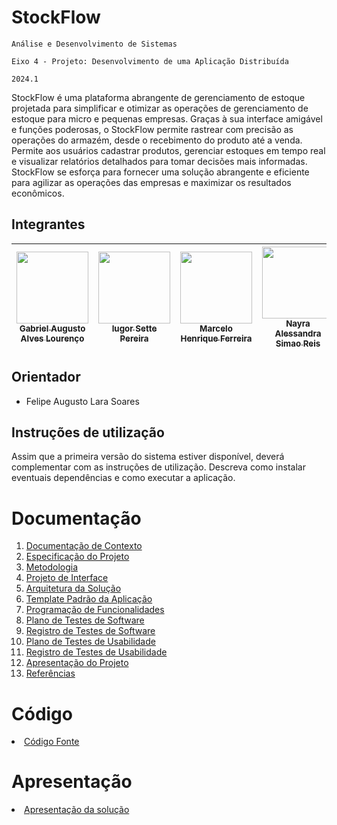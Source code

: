 # StockFlow

`Análise e Desenvolvimento de Sistemas`

`Eixo 4 - Projeto: Desenvolvimento de uma Aplicação Distribuída`

`2024.1`

StockFlow é uma plataforma abrangente de gerenciamento de estoque projetada para simplificar e otimizar as operações de gerenciamento de estoque para micro e pequenas empresas. Graças à sua interface amigável e funções poderosas, o StockFlow permite rastrear com precisão as operações do armazém, desde o recebimento do produto até a venda. Permite aos usuários cadastrar produtos, gerenciar estoques em tempo real e visualizar relatórios detalhados para tomar decisões mais informadas. StockFlow se esforça para fornecer uma solução abrangente e eficiente para agilizar as operações das empresas e maximizar os resultados econômicos.

## Integrantes
| [<img src="https://github.com/gabriellourenco12.png" width=115><br><sub>Gabriel Augusto Alves Lourenço</sub>](https://github.com/gabriellourenco12) | [<img src="https://github.com/iugorsette.png" width=115><br><sub>Iugor Sette Pereira</sub>](https://github.com/iugorsette) | [<img src="https://github.com/MarceloHF27.png" width=115><br><sub>Marcelo Henrique Ferreira</sub>](https://github.com/MarceloHF27) | [<img src="https://github.com/Nayra-Reis.png" width=115><br><sub>Nayra Alessandra Simao Reis</sub>](https://github.com/Nayra-Reis) | [<img src="https://github.com/Samuelribeiro57.png" width=115><br><sub>Samuel Felismino Ribeiro</sub>](https://github.com/Samuelribeiro57) | [<img src="https://github.com/Silvestre-Castro.png" width=115><br><sub>Silvestre Castro Simão</sub>](https://github.com/Silvestre-Castro) | 
| -- | -- | -- | -- | -- | -- |

## Orientador

* Felipe Augusto Lara Soares

## Instruções de utilização

Assim que a primeira versão do sistema estiver disponível, deverá complementar com as instruções de utilização. Descreva como instalar eventuais dependências e como executar a aplicação.

# Documentação

<ol>
<li><a href="docs/01-Documentação de Contexto.md"> Documentação de Contexto</a></li>
<li><a href="docs/02-Especificação do Projeto.md"> Especificação do Projeto</a></li>
<li><a href="docs/03-Metodologia.md"> Metodologia</a></li>
<li><a href="docs/04-Projeto de Interface.md"> Projeto de Interface</a></li>
<li><a href="docs/05-Arquitetura da Solução.md"> Arquitetura da Solução</a></li>
<li><a href="docs/06-Template Padrão da Aplicação.md"> Template Padrão da Aplicação</a></li>
<li><a href="docs/07-Programação de Funcionalidades.md"> Programação de Funcionalidades</a></li>
<li><a href="docs/08-Plano de Testes de Software.md"> Plano de Testes de Software</a></li>
<li><a href="docs/09-Registro de Testes de Software.md"> Registro de Testes de Software</a></li>
<li><a href="docs/10-Plano de Testes de Usabilidade.md"> Plano de Testes de Usabilidade</a></li>
<li><a href="docs/11-Registro de Testes de Usabilidade.md"> Registro de Testes de Usabilidade</a></li>
<li><a href="docs/12-Apresentação do Projeto.md"> Apresentação do Projeto</a></li>
<li><a href="docs/13-Referências.md"> Referências</a></li>
</ol>

# Código

<li><a href="src/README.md"> Código Fonte</a></li>

# Apresentação

<li><a href="presentation/README.md"> Apresentação da solução</a></li>
